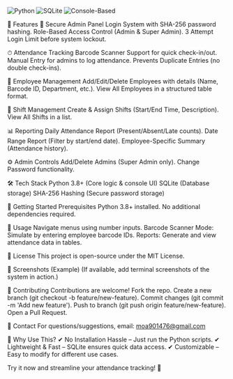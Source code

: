 ![Python](https://img.shields.io/badge/Python-3.8%2B-blue)
![SQLite](https://img.shields.io/badge/SQLite-Database-green)
![Console-Based](https://img.shields.io/badge/Interface-Console%20Based-yellow)

📌 Features
🔐 Secure Admin Panel
Login System with SHA-256 password hashing.
Role-Based Access Control (Admin & Super Admin).
3 Attempt Login Limit before system lockout.

⏱ Attendance Tracking
Barcode Scanner Support for quick check-in/out.
Manual Entry for admins to log attendance.
Prevents Duplicate Entries (no double check-ins).

👥 Employee Management
Add/Edit/Delete Employees with details (Name, Barcode ID, Department, etc.).
View All Employees in a structured table format.

🔄 Shift Management
Create & Assign Shifts (Start/End Time, Description).
View All Shifts in a list.

📊 Reporting
Daily Attendance Report (Present/Absent/Late counts).
Date Range Report (Filter by start/end date).
Employee-Specific Summary (Attendance history).

⚙ Admin Controls
Add/Delete Admins (Super Admin only).
Change Password functionality.

🛠 Tech Stack
Python 3.8+ (Core logic & console UI)
SQLite (Database storage)
SHA-256 Hashing (Secure password storage)

🚀 Getting Started
Prerequisites
Python 3.8+ installed.
No additional dependencies required.


📖 Usage
Navigate menus using number inputs.
Barcode Scanner Mode: Simulate by entering employee barcode IDs.
Reports: Generate and view attendance data in tables.

📜 License
This project is open-source under the MIT License.

📸 Screenshots (Example)
(If available, add terminal screenshots of the system in action.)

🤝 Contributing
Contributions are welcome!
Fork the repo.
Create a new branch (git checkout -b feature/new-feature).
Commit changes (git commit -m 'Add new feature').
Push to branch (git push origin feature/new-feature).
Open a Pull Request.

📧 Contact
For questions/suggestions, email: moa901476@gmail.com

🌟 Why Use This?
✔ No Installation Hassle – Just run the Python scripts.
✔ Lightweight & Fast – SQLite ensures quick data access.
✔ Customizable – Easy to modify for different use cases.

Try it now and streamline your attendance tracking! 🚀
